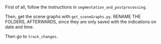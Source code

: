 First of all, follow the instructions in `segmentation_and_postprocessing`.

Then, get the scene graphs with `get_sceneGraphs.py`. RENAME THE FOLDERS, AFTERWARDS, since they are only saved with the indications on date and time.

Then go to `track_changes`.